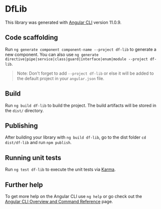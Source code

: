 # DfLib

This library was generated with [Angular CLI](https://github.com/angular/angular-cli) version 11.0.9.

## Code scaffolding

Run `ng generate component component-name --project df-lib` to generate a new component. You can also
use `ng generate directive|pipe|service|class|guard|interface|enum|module --project df-lib`.
> Note: Don't forget to add `--project df-lib` or else it will be added to the default project in your `angular.json` file.

## Build

Run `ng build df-lib` to build the project. The build artifacts will be stored in the `dist/` directory.

## Publishing

After building your library with `ng build df-lib`, go to the dist folder `cd dist/df-lib` and run `npm publish`.

## Running unit tests

Run `ng test df-lib` to execute the unit tests via [Karma](https://karma-runner.github.io).

## Further help

To get more help on the Angular CLI use `ng help` or go check out
the [Angular CLI Overview and Command Reference](https://angular.io/cli) page.
